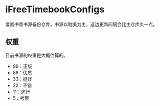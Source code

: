 # iFreeTimebookConfigs

爱阅书香书源备份仓库，书源以耽美为主，这边更新间隔会比主仓库久一点。

## 权重

目前书源的权重是大概估算的。
- 99：正版
- 88：优质
- 33：挺好
- 22：不错
- 11：还行
- 5：考察
